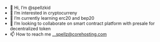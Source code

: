 - 👋 Hi, I’m @spellzkid
- 👀 I’m interested in cryptocurreny
- 🌱 I’m currently learning erc20 and bep20
- 💞️ I’m looking to collaborate on smart contract platform with presale for decentralized token
- 📫 How to reach me ...spellz@corehosting.com

<!---
spellzkid/spellzkid is a ✨ special ✨ repository because its `README.md` (this file) appears on your GitHub profile.
You can click the Preview link to take a look at your changes.
--->
